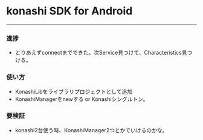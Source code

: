 # konashi SDK for Android

----

### 進捗
- とりあえずconnectまでできた。次Service見つけて、Characteristics見つける。

### 使い方
- KonashiLibをライブラリプロジェクトとして追加 
- KonashiManagerをnewする or Konashiシングルトン。

### 要検証
- konashi2台使う時、KonashiManager2つとかでいけるのかな。
